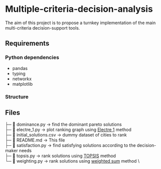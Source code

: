 # Multiple-criteria-decision-analysis

The aim of this project is to propose a turnkey implementation of the main multi-criteria decision-support tools.

## Requirements

### Python dependencies
- pandas
- typing
- networkx
- matplotlib

### Structure

## Files

├─ 🐍 dominance.py → find the dominant pareto solutions \
├─ 🐍 electre_1.py → plot ranking graph using [Electre 1](https://en.wikipedia.org/wiki/%C3%89LECTRE) method  \
├─ 📒 initial_solutions.csv → dummy dataset of cities to rank \
├─ 📜 README.md → This file \
├─ 🐍 satisfaction.py → find satisfying solutions according to the decision-maker needs \
├─ 🐍 topsis.py → rank solutions using [TOPSIS](https://en.wikipedia.org/wiki/TOPSIS) method  \
└─ 🐍 weighting.py → rank solutions using [weighted sum](https://en.wikipedia.org/wiki/Weighted_sum_model) method \